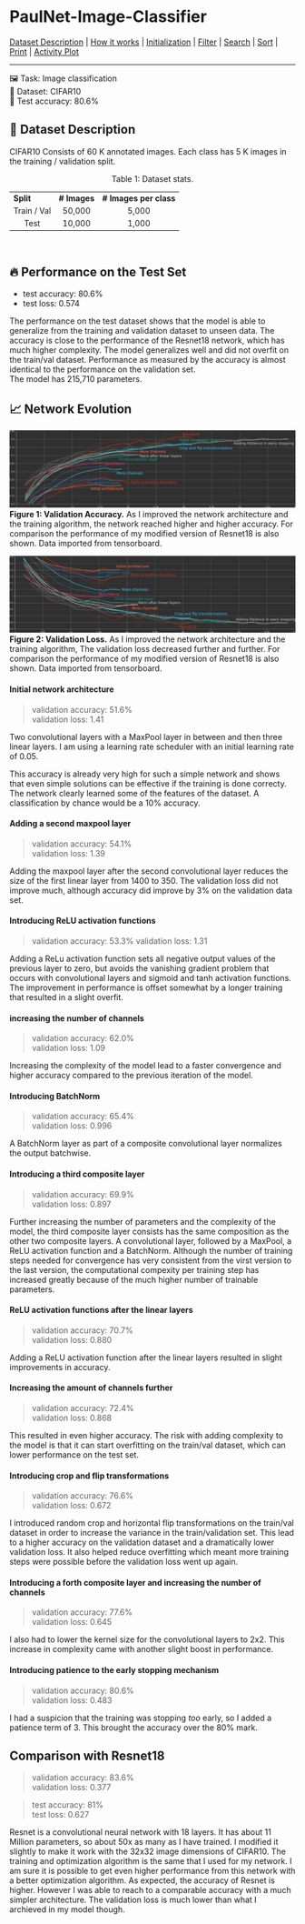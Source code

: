 # PaulNet-Image-Classifier

[Dataset Description](#dataset-description) | [How it works](#how-it-works) | [Initialization](#initialization) | [Filter](#filter) | [Search](#search) | [Sort](#sort) | [Print](#print) | [Activity Plot](#activity-plot)

---

🖼️ Task: Image classification  
💾 Dataset: CIFAR10   
🎯 Test accuracy: 80.6%  




## 📰 Dataset Description

CIFAR10 Consists of 60 K annotated images. Each class has 5 K images in the training / validation split. 

<p align='center'>Table 1: Dataset stats.</p>
<table align='center'>
 
  <tr>
    <td><b>Split</b></td>
    <td><b># Images</b></td>
    <td><b># Images per class</b></td>
  </tr>
  <tr>
    <td align='center'>Train / Val</td>
    <td align='center'>50,000</td>
    <td align='center'>5,000</td>
  </tr>
  <tr>
    <td align='center'>Test</td>
    <td align='center'>10,000</td>
    <td align='center'>1,000</td>
  </tr>
</table>

</br>


## 🔥 Performance on the Test Set

- test accuracy: 80.6%  
- test loss: 0.574

The performance on the test dataset shows that the model is able to generalize from the training and validation dataset to unseen data. The accuracy is close to the performance of the Resnet18 network, which has much higher complexity.
The model generalizes well and did not overfit on the train/val dataset. Performance as measured by the accuracy is almost identical to the performance on the validation set.  
The model has 215,710 parameters.

## 📈 Network Evolution


![validation accuracy](https://github.com/schulze-paul/ML-image-classification/blob/main/images/val_acc_grey.png?raw=true)
**Figure 1: Validation Accuracy.** As I improved the network architecture and the training algorithm, the network reached higher and higher accuracy. For comparison the performance of my modified version of  Resnet18 is also shown. Data imported from tensorboard.


![validation loss](https://github.com/schulze-paul/ML-image-classification/blob/main/images/val_loss_grey.png?raw=true)
**Figure 2: Validation Loss.** As I improved the network architecture and the training algorithm, The validation loss decreased further and further. For comparison the performance of my modified version of Resnet18 is also shown. Data imported from tensorboard.

#### Initial network architecture 
> validation accuracy: 51.6%  
> validation loss: 1.41  

Two convolutional layers with a MaxPool layer in between and then three linear layers. I am using a learning rate scheduler with an initial learning rate of 0.05.  


This accuracy is already very high for such a simple network and shows that even simple solutions can be effective if the training is done correcty. The network clearly learned some of the features of the dataset. A classification by chance would be a 10% accuracy.

#### Adding a second maxpool layer
> validation accuracy: 54.1%  
> validation loss: 1.39  

Adding the maxpool layer after the second convolutional layer reduces the size of the first linear layer from 1400 to 350.
The validation loss did not improve much, although accuracy did improve by 3% on the validation data set.

#### Introducing ReLU activation functions
> validation accuracy: 53.3%
> validation loss: 1.31 

Adding a ReLu activation function sets all negative output values of the previous layer to zero, but avoids the vanishing gradient problem that occurs with convolutional layers and sigmoid and tanh activation functions.  
The improvement in performance is offset somewhat by a longer training that resulted in a slight overfit.

#### increasing the number of channels
> validation accuracy: 62.0%  
> validation loss: 1.09 

Increasing the complexity of the model lead to a faster convergence and higher accuracy compared to the previous iteration of the model. 

#### Introducing BatchNorm
> validation accuracy: 65.4%  
> validation loss: 0.996  

A BatchNorm layer as part of a composite convolutional layer normalizes the output batchwise. 

#### Introducing a third composite layer
> validation accuracy: 69.9%  
> validation loss: 0.897  

Further increasing the number of parameters and the complexity of the model, the third composite layer consists has the same composition as the other two composite layers. A convolutional layer, followed by a MaxPool, a ReLU activation function and a BatchNorm. Although the number of training steps needed for convergence has very consistent from the virst version to the last version, the computational compexity per training step has increased greatly because of the much higher number of trainable parameters.

#### ReLU activation functions after the linear layers
> validation accuracy: 70.7%  
> validation loss: 0.880  

Adding a ReLU activation function after the linear layers resulted in slight improvements in accuracy.

#### Increasing the amount of channels further 
> validation accuracy: 72.4%  
> validation loss: 0.868  

This resulted in even higher accuracy. The risk with adding complexity to the model is that it can start overfitting on the train/val dataset, which can lower performance on the test set.

#### Introducing crop and flip transformations
> validation accuracy: 76.6%  
> validation loss: 0.672  

I introduced random crop and horizontal flip transformations on the train/val dataset in order to increase the variance in the train/validation set. This lead to a higher accuracy on the validation dataset and a dramatically lower validation loss. It also helped reduce overfitting which meant more training steps were possible before the validation loss went up again.

#### Introducing a forth composite layer and increasing the number of channels
> validation accuracy: 77.6%  
> validation loss: 0.645

I also had to lower the kernel size for the convolutional layers to 2x2.
This increase in complexity came with another slight boost in performance.

#### Introducing patience to the early stopping mechanism
> validation accuracy: 80.6%  
> validation loss: 0.483

I had a suspicion that the training was stopping _too_ early, so I added a patience term of 3. This brought the accuracy over the 80% mark.

## Comparison with Resnet18 
> validation accuracy: 83.6%  
> validation loss: 0.377

> test accuracy: 81%  
> test loss: 0.627

Resnet is a convolutional neural network with 18 layers. It has about 11 Million parameters, so about 50x as many as I have trained. I modified it slightly to make it work with the 32x32 image dimensions of CIFAR10. The training and optimization algorithm is the same that I used for my network. I am sure it is possible to get even higher performance from this network with a better optimization algorithm.
As expected, the accuracy of Resnet is higher. However I was able to reach to a comparable accuracy with a much simpler architecture. 
The validation loss is much lower than what I archieved in my model though.
